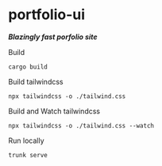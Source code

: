# portfolio-ui

**_Blazingly fast porfolio site_**

Build

```
cargo build
```

Build tailwindcss

```
npx tailwindcss -o ./tailwind.css
```

Build and Watch tailwindcss

```
npx tailwindcss -o ./tailwind.css --watch
```

Run locally

```
trunk serve
```

